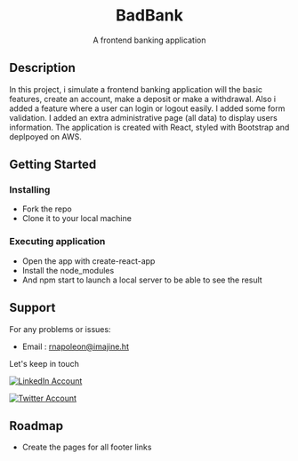 <!-- <p align="center"><img width="150" src="https://res.cloudinary.com/napo05/image/upload/c_scale,w_150/v1635302697/SocialMediaLogo/pacman_pic_ynt7ke.png" alt="pacman-logo"></p> -->
<h1 align="center">
BadBank
</h1>
<p align="center">A frontend banking application<p>

## Description

In this project, i simulate a frontend banking application will the basic features, create an account, make a deposit or make a withdrawal. Also i added a feature where a user can login or logout easily. I added some form validation. I added an extra administrative page (all data) to display users information. The application is created with React, styled with Bootstrap and deplpoyed on AWS. 

## Getting Started

### Installing

* Fork the repo
* Clone it to your local machine

### Executing application

* Open the app with create-react-app
* Install the node_modules 
* And npm start to launch a local server to be able to see the result

## Support

For any problems or issues:
* Email : <rnapoleon@imajine.ht>

Let's keep in touch

[![LinkedIn Account](https://res.cloudinary.com/napo05/image/upload/c_scale,w_40/v1635287719/SocialMediaLogo/NicePng_linkedin-images-png_9192440_w8rfwf.png)](https://www.linkedin.com/in/rodolpho-richard-napoleon-30337113/)

[![Twitter Account](https://res.cloudinary.com/napo05/image/upload/c_scale,w_40/v1635289001/SocialMediaLogo/NicePng_metlife-logo-png_9274906_xn6ecf.png)](https://twitter.com/papinapo)

## Roadmap

* Create the pages for all footer links

